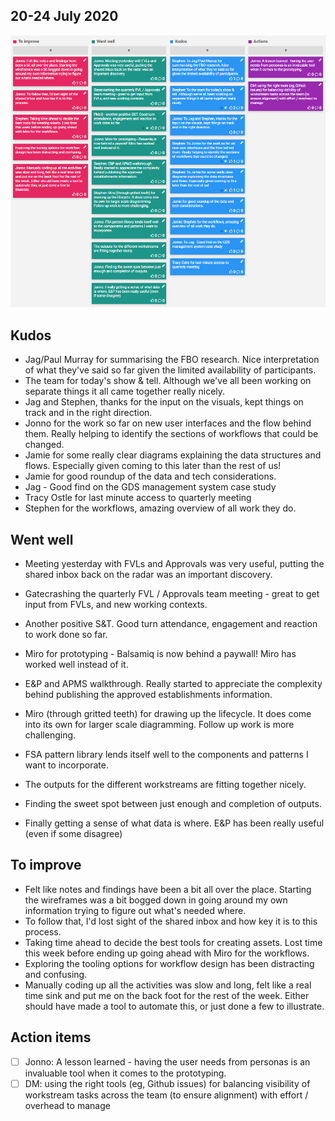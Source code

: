 ## 20-24 July 2020

[![Sprint 6 Retrospective board](uploads/retro/retro-6.png)](uploads/retro/retro-6.png)

## Kudos

- Jag/Paul Murray for summarising the FBO research. Nice interpretation of what they've said so far given the limited availability of participants.
- The team for today's show & tell. Although we've all been working on separate things it all came together really nicely.
- Jag and Stephen, thanks for the input on the visuals, kept things on track and in the right direction.
- Jonno for the work so far on new user interfaces and the flow behind them. Really helping to identify the sections of workflows that could be changed.
- Jamie for some really clear diagrams explaining the data structures and flows. Especially given coming to this later than the rest of us!
- Jamie for good roundup of the data and tech considerations.
- Jag - Good find on the GDS management system case study
- Tracy Ostle for last minute access to quarterly meeting
- Stephen for the workflows, amazing overview of all work they do.

## Went well


- Meeting yesterday with FVLs and Approvals was very useful, putting the shared inbox back on the radar was an important discovery.

- Gatecrashing the quarterly FVL / Approvals team meeting - great to get input from FVLs, and new working contexts.

- Another positive S&T. Good turn attendance, engagement and reaction to work done so far.

- Miro for prototyping - Balsamiq is now behind a paywall! Miro has worked well instead of it.

- E&P and APMS walkthrough. Really started to appreciate the complexity behind publishing the approved establishments information.

- Miro (through gritted teeth) for drawing up the lifecycle. It does come into its own for larger scale diagramming. Follow up work is more challenging.

- FSA pattern library lends itself well to the components and patterns I want to incorporate.

- The outputs for the different workstreams are fitting together nicely.

- Finding the sweet spot between just enough and completion of outputs.

- Finally getting a sense of what data is where.  E&P has been really useful (even if some disagree)

  


## To improve

- Felt like notes and findings have been a bit all over the place. Starting the wireframes was a bit bogged down in going around my own information trying to figure out what's needed where.
- To follow that, I'd lost sight of the shared inbox and how key it is to this process.
- Taking time ahead to decide the best tools for creating assets. Lost time this week before ending up going ahead with Miro for the workflows.
- Exploring the tooling options for workflow design has been distracting and confusing.
- Manually coding up all the activities was slow and long, felt like a real time sink and put me on the back foot for the rest of the week. Either should have made a tool to automate this, or just done a few to illustrate.

## Action items

- [ ] Jonno: A lesson learned - having the user needs from personas is an invaluable tool when it comes to the prototyping.
- [ ] DM: using the right tools (eg, Github issues) for balancing visibility of workstream tasks across the team (to ensure alignment) with effort / overhead to manage